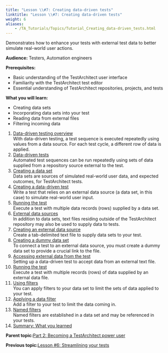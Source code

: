 ```yaml
--- 
title: "Lesson \\#7: Creating data-driven tests"
linktitle: "Lesson \\#7: Creating data-driven tests"
weight: 6
aliases: 
    - /TA_Tutorials/Topics/Tutorial_Creating_data-driven_tests.html
---
```


Demonstrates how to enhance your tests with external test data to better simulate real-world user actions.

**Audience:** Testers, Automation engineers

**Prerequisites:**

-   Basic understanding of the TestArchitect user interface
-   Familiarity with the TestArchitect test editor
-   Essential understanding of TestArchitect repositories, projects, and tests

**What you will learn:**

-   Creating data sets
-   Incorporating data sets into your test
-   Reading data from external files
-   Filtering incoming data

1.  [Data-driven testing overview](/TA_Tutorials/Topics/Data_driven_testing_overview.html)  
With data-driven testing, a test sequence is executed repeatedly using values from a data source. For each test cycle, a different row of data is applied.
2.  [Data-driven tests](/TA_Tutorials/Topics/Data-driven_tests.html)  
Automated test sequences can be run repeatedly using sets of data supplied from a repository source external to the test.
3.  [Creating a data set](/TA_Tutorials/Topics/Creating_a_data_set.html)  
Data sets are sources of simulated real-world user data, and expected outcomes, for TestArchitect tests.
4.  [Creating a data-driven test](/TA_Tutorials/Topics/Creating_a_data-driven_test.html)  
Write a test that relies on an external data source \(a data set, in this case\) to simulate real-world user input.
5.  [Running the test](/TA_Tutorials/Topics/Running_the_test_3.html)  
 Execute a test with multiple data records \(rows\) supplied by a data set.
6.  [External data sources](/TA_Tutorials/Topics/External_data_sources.html)  
 In addition to data sets, text files residing outside of the TestArchitect repository may also be used to supply data to tests.
7.  [Creating an external data source](/TA_Tutorials/Topics/Creating_an_external_data_source.html)  
Create a tab-delimited text file to supply data sets to your test.
8.  [Creating a dummy data set](/TA_Tutorials/Topics/Creating_a_dummy_data_set.html)  
To connect a test to an external data source, you must create a dummy data set to provide a crucial link to the file.
9.  [Accessing external data from the test](/TA_Tutorials/Topics/Accessing_external_data_from_the_test.html)  
Setting up a data-driven test to accept data from an external text file.
10. [Running the test](/TA_Tutorials/Topics/Running_the_test_5.html)  
Execute a test with multiple records \(rows\) of data supplied by an external data file.
11. [Using filters](/TA_Tutorials/Topics/Data_set_filters.html)  
You can apply filters to your data set to limit the sets of data applied to your test.
12. [Applying a data filter](/TA_Tutorials/Topics/Applying_a_data_filter.html)  
Add a filter to your test to limit the data coming in.
13. [Named filters](/TA_Tutorials/Topics/Named_data_set_filters.html)  
Named filters are established in a data set and may be referenced in your tests.
14. [Summary: What you learned](/TA_Tutorials/Topics/Summary_Creating_data_driven_tests.html)  


**Parent topic:**[Part 2: Becoming a TestArchitect power user](/TA_Tutorials/Topics/tut_part2_becoming_power_user.html)

**Previous topic:**[Lesson \#6: Streamlining your tests](/TA_Tutorials/Topics/Tutorial_Building_an_action_definition.html)

